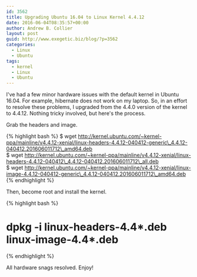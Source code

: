 ```yaml
---
id: 3562
title: Upgrading Ubuntu 16.04 to Linux Kernel 4.4.12
date: 2016-06-04T08:35:57+00:00
author: Andrew B. Collier
layout: post
guid: http://www.exegetic.biz/blog/?p=3562
categories:
  - Linux
  - Ubuntu
tags:
  - kernel
  - Linux
  - Ubuntu
---
```

I've had a few minor hardware issues with the default kernel in Ubuntu 16.04. For example, hibernate does not work on my laptop. So, in an effort to resolve these problems, I upgraded from the 4.4.0 version of the kernel to 4.4.12. Nothing tricky involved, but here's the process.

Grab the headers and image.

{% highlight bash %}
$ wget http://kernel.ubuntu.com/~kernel-ppa/mainline/v4.4.12-xenial/linux-headers-4.4.12-040412-generic\_4.4.12-040412.201606011712\_amd64.deb  
$ wget http://kernel.ubuntu.com/~kernel-ppa/mainline/v4.4.12-xenial/linux-headers-4.4.12-040412\_4.4.12-040412.201606011712\_all.deb  
$ wget http://kernel.ubuntu.com/~kernel-ppa/mainline/v4.4.12-xenial/linux-image-4.4.12-040412-generic\_4.4.12-040412.201606011712\_amd64.deb
{% endhighlight %}
  
Then, become root and install the kernel.
  
{% highlight bash %}
# dpkg -i linux-headers-4.4\*.deb linux-image-4.4\*.deb
{% endhighlight %}
  
All hardware snags resolved. Enjoy!
